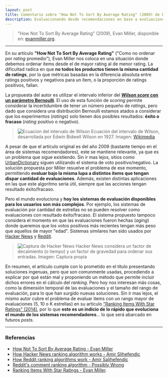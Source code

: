 ```yaml
---
layout: post
title: Comentario sobre "How Not To Sort By Average Rating" (2009) de Evan Miller
description: Evaluacionando desde recomendaciones en base a evaluaciones "positivo"/"negativo"
---
```


> "How Not To Sort By Average Rating" (2009), Evan Miller, disponible en: [evanmiller.org](http://www.evanmiller.org/how-not-to-sort-by-average-rating.html).

---

En su artículo **"How Not To Sort By Average Rating"** ("Como no ordenar por *rating* promedio"), Evan Miller nos coloca en una situación donde debemos ordenar ítems desde el de mayor rating al de menor rating. La dificultad radica en que **no todos los productos tienen la misma cantidad de ratings**, por lo que métricas basadas en la diferencia absoluta entre ratings positivos y negativos para un ítem, o la proporción de ratings positivos, fallan.

La propuesta del autor es utilizar el intervalo inferior del **[*Wilson score* con un parámetro Bernoulli](https://en.wikipedia.org/wiki/Binomial_proportion_confidence_interval#Wilson_score_interval)**. El uso de esta función de *scoring* permite considerar la incertidumbre de tener un número pequeño de *ratings*, pero dado que considera una distribución Bernoulli estamos atados a considerar que los experimentos (*ratings*) solo tienen dos posibles resultados: **éxito o fracaso** (*rating* positivo o negativo).

> ![Ecuacion del intervalo de Wilson](/recsys/public/img/wikimedia-wilson-scoring-interval.jpg)
> Ecuación del intervalo de Wilson, desarrollada por Edwin Bidwell Wilson en 1927. Imagen: [Wikimedia](https://wikimedia.org/api/rest_v1/media/math/render/svg/98574edd47e0f7aa49666e38d6dc2b43e2cbb71c)

A pesar de que el artículo original es del año 2009 (bastante tiempo en el área de sistemas recomendadores), este se mantiene relevante, ya que es un problema que sigue existiendo. Sin ir mas lejos, sitios como [UrbanDictionary](https://www.urbandictionary.com/) siguen utilizando el sistema de voto positivo/negativo. La solución propuesta por Miller resuelve el problema de ese momento, permitiendo **evaluar bajo la misma lupa a distintos ítems que tengan dispar cantidad de evaluaciones**. Además, existen distintas aplicaciones en las que este algoritmo sería útil, siempre que las acciones tengan resultado éxito/fracaso.

Pero el mundo evoluciona y **hoy los sistemas de evaluación disponibles para los usuarios son más complejos**. Por ejemplo, los sistemas de evaluación por cantidad de estrellas no se pueden resolver como evaluaciones con resultado éxito/fracaso. El sistema propuesto tampoco considera el momento en que las evaluaciones fueron hechas (*aging*) donde queremos que los votos positivos más recientes tengan más peso que aquellos de mayor "edad". Sistemas similares han sido usados por [Hacker News](https://medium.com/hacking-and-gonzo/how-hacker-news-ranking-algorithm-works-1d9b0cf2c08d) y [Reddit](https://medium.com/hacking-and-gonzo/how-reddit-ranking-algorithms-work-ef111e33d0d9).

> ![Captura de Hacker News](/recsys/public/img/hacker-news-capture.jpg)
> Hacker News considera un factor de decaimiento (o tiempo) y un factor de gravedad para ordenar sus entradas. Imagen: Captura propia

En resumen, el artículo cumple con lo prometido en el título presentando soluciones ingenuas, pero que son comunmente usadas, procediendo a explicar por qué están mal y proponiendo un método que permite incluir dichos errores en el cálculo del *ranking*. Pero hoy nos interesan más cosas, como la dimensión temporal de las evaluaciones y el tamaño del rango de evaluación, para lo que han surgido nuevas soluciones. Sin ir mas lejos, el mismo autor cubre el problema de evaluar items con un rango mayor de evaluaciones (5, 10 o K estrellas) en su artículo ["Ranking Items With Star Ratings" (2014)](http://www.evanmiller.org/ranking-items-with-star-ratings.html), por lo que **este es un indicio de lo rápido que evoluciona el mundo de los sistemas recomendadores**... lo que será abarcado en futuros *posts*.

---

### Referencias

* [How Not To Sort By Average Rating - Evan Miller](http://www.evanmiller.org/how-not-to-sort-by-average-rating.html)
* [How Hacker News ranking algorithm works - Amir Slihefendic](https://medium.com/hacking-and-gonzo/how-hacker-news-ranking-algorithm-works-1d9b0cf2c08d)
* [How Reddit ranking algorithms work - Amir Salihefendic](https://medium.com/hacking-and-gonzo/how-reddit-ranking-algorithms-work-ef111e33d0d9)
* [Reddit's comment ranking algorithm - Possibly Wrong](https://possiblywrong.wordpress.com/2011/06/05/reddits-comment-ranking-algorithm/)
* [Ranking Items With Star Ratings - Evan Miller](http://www.evanmiller.org/ranking-items-with-star-ratings.html).

